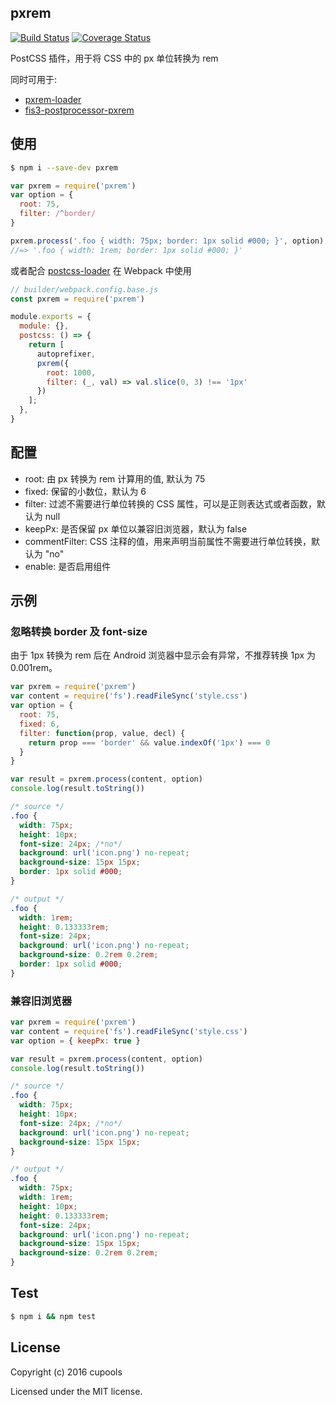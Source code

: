 ## pxrem

[![Build Status](https://travis-ci.org/cupools/pxrem.svg?branch=master)](https://travis-ci.org/cupools/pxrem)
[![Coverage Status](https://coveralls.io/repos/github/cupools/pxrem/badge.svg?branch=master)](https://coveralls.io/github/cupools/pxrem?branch=master)

PostCSS 插件，用于将 CSS 中的 px 单位转换为 rem

同时可用于:

- [pxrem-loader](https://github.com/cupools/pxrem-loader)
- [fis3-postprocessor-pxrem](https://github.com/cupools/fis3-postprocessor-pxrem)

## 使用

```bash
$ npm i --save-dev pxrem
```

```js
var pxrem = require('pxrem')
var option = {
  root: 75,
  filter: /^border/
}

pxrem.process('.foo { width: 75px; border: 1px solid #000; }', option).toString()
//=> '.foo { width: 1rem; border: 1px solid #000; }'
```

或者配合 [postcss-loader][] 在 Webpack 中使用

```js
// builder/webpack.config.base.js
const pxrem = require('pxrem')

module.exports = {
  module: {},
  postcss: () => {
    return [
      autoprefixer,
      pxrem({
        root: 1000,
        filter: (_, val) => val.slice(0, 3) !== '1px'
      })
    ];
  },
}
```

## 配置

- root: 由 px 转换为 rem 计算用的值, 默认为 75
- fixed: 保留的小数位，默认为 6
- filter: 过滤不需要进行单位转换的 CSS 属性，可以是正则表达式或者函数，默认为 null
- keepPx: 是否保留 px 单位以兼容旧浏览器，默认为 false
- commentFilter: CSS 注释的值，用来声明当前属性不需要进行单位转换，默认为 "no"
- enable: 是否启用组件

## 示例

### 忽略转换 border 及 font-size

由于 1px 转换为 rem 后在 Android 浏览器中显示会有异常，不推荐转换 1px 为 0.001rem。

```js
var pxrem = require('pxrem')
var content = require('fs').readFileSync('style.css')
var option = {
  root: 75,
  fixed: 6,
  filter: function(prop, value, decl) {
    return prop === 'border' && value.indexOf('1px') === 0
  }
}

var result = pxrem.process(content, option)
console.log(result.toString())
```

```css
/* source */
.foo {
  width: 75px;
  height: 10px;
  font-size: 24px; /*no*/
  background: url('icon.png') no-repeat;
  background-size: 15px 15px;
  border: 1px solid #000;
}

/* output */
.foo {
  width: 1rem;
  height: 0.133333rem;
  font-size: 24px;
  background: url('icon.png') no-repeat;
  background-size: 0.2rem 0.2rem;
  border: 1px solid #000;
}
```

### 兼容旧浏览器

```js
var pxrem = require('pxrem')
var content = require('fs').readFileSync('style.css')
var option = { keepPx: true }

var result = pxrem.process(content, option)
console.log(result.toString())
```

```css
/* source */
.foo {
  width: 75px;
  height: 10px;
  font-size: 24px; /*no*/
  background: url('icon.png') no-repeat;
  background-size: 15px 15px;
}

/* output */
.foo {
  width: 75px;
  width: 1rem;
  height: 10px;
  height: 0.133333rem;
  font-size: 24px;
  background: url('icon.png') no-repeat;
  background-size: 15px 15px;
  background-size: 0.2rem 0.2rem;
}
```

## Test

```bash
$ npm i && npm test
```

## License

Copyright (c) 2016 cupools

Licensed under the MIT license.

[postcss-loader]: https://github.com/postcss/postcss-loader